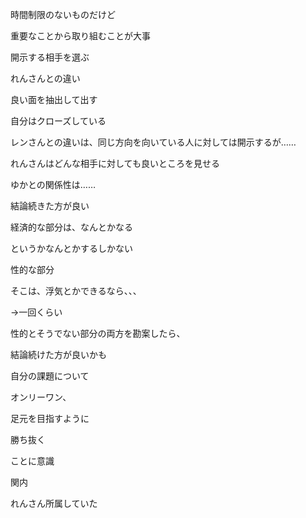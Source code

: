 時間制限のないものだけど

重要なことから取り組むことが大事

  

  

開示する相手を選ぶ

  

れんさんとの違い

良い面を抽出して出す

  

自分はクローズしている

レンさんとの違いは、同じ方向を向いている人に対しては開示するが……

れんさんはどんな相手に対しても良いところを見せる

  

  

ゆかとの関係性は……

結論続きた方が良い

  

経済的な部分は、なんとかなる

というかなんとかするしかない

  

性的な部分

そこは、浮気とかできるなら、、、

→一回くらい

  

  

性的とそうでない部分の両方を勘案したら、

結論続けた方が良いかも

  

自分の課題について

オンリーワン、

足元を目指すように

  

  

勝ち抜く

ことに意識

  

  

関内

れんさん所属していた